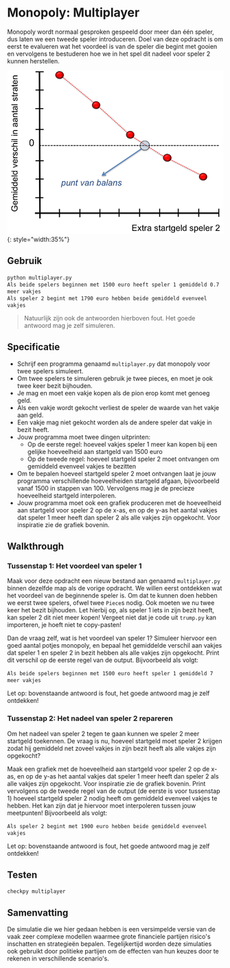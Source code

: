 # Monopoly: Multiplayer

Monopoly wordt normaal gesproken gespeeld door meer dan één speler, dus laten we een tweede speler introduceren.
Doel van deze opdracht is om eerst te evalueren wat het voordeel is van de speler die begint met gooien en vervolgens te bestuderen hoe
we in het spel dit nadeel voor speler 2 kunnen herstellen.
 
![](Balans.png){: style="width:35%"}

## Gebruik

	python multiplayer.py
	Als beide spelers beginnen met 1500 euro heeft speler 1 gemiddeld 0.7 meer vakjes
	Als speler 2 begint met 1790 euro hebben beide gemiddeld evenveel vakjes

> Natuurlijk zijn ook de antwoorden hierboven fout. Het goede antwoord mag je zelf simuleren.

## Specificatie

* Schrijf een programma genaamd `multiplayer.py` dat monopoly voor twee spelers simuleert.
* Om twee spelers te simuleren gebruik je twee pieces, en moet je ook twee keer bezit bijhouden.
* Je mag en moet een vakje kopen als de pion erop komt met genoeg geld.
* Als een vakje wordt gekocht verliest de speler de waarde van het vakje aan geld.
* Een vakje mag niet gekocht worden als de andere speler dat vakje in bezit heeft.
* Jouw programma moet twee dingen uitprinten:
	* Op de eerste regel: hoeveel vakjes speler 1 meer kan kopen bij een gelijke hoeveelheid aan startgeld van 1500 euro
	* Op de tweede regel: hoeveel startgeld speler 2 moet ontvangen om gemiddeld evenveel vakjes te bezitten
* Om te bepalen hoeveel startgeld speler 2 moet ontvangen laat je jouw programma verschillende hoeveelheiden startgeld afgaan, bijvoorbeeld vanaf 1500 in stappen van 100.
Vervolgens mag je de precieze hoeveelheid startgeld interpoleren.
* Jouw programma moet ook een grafiek produceren met de hoeveelheid aan startgeld voor speler 2 op de x-as, en op de y-as 
het aantal vakjes dat speler 1 meer heeft dan speler 2 als alle vakjes zijn opgekocht. Voor inspiratie
zie de grafiek bovenin.

## Walkthrough

### Tussenstap 1: Het voordeel van speler 1
Maak voor deze opdracht een nieuw bestand aan genaamd `multiplayer.py` binnen dezelfde map als de vorige opdracht.
We willen eerst ontdekken wat het voordeel van de beginnende speler is. Om dat te kunnen doen hebben we eerst twee spelers,
ofwel twee `Piece`s nodig. Ook moeten we nu twee keer het bezit bijhouden. Let hierbij op, als speler 1 iets in zijn
bezit heeft, kan speler 2 dit niet meer kopen! Vergeet niet dat je code uit `trump.py` kan importeren, je hoeft
niet te copy-pasten! 

Dan de vraag zelf, wat is het voordeel van speler 1? Simuleer hiervoor een goed aantal potjes monopoly, en bepaal
het gemiddelde verschil aan vakjes dat speler 1 en speler 2 in bezit hebben als alle vakjes zijn opgekocht.
Print dit verschil op de eerste regel van de output. Bijvoorbeeld als volgt:

	Als beide spelers beginnen met 1500 euro heeft speler 1 gemiddeld 7 meer vakjes

Let op: bovenstaande antwoord is fout, het goede antwoord mag je zelf ontdekken!


### Tussenstap 2: Het nadeel van speler 2 repareren
Om het nadeel van speler 2 tegen te gaan kunnen we speler 2 meer startgeld toekennen. De vraag is nu,
hoeveel startgeld moet speler 2 krijgen zodat hij gemiddeld net zoveel vakjes in zijn bezit heeft
als alle vakjes zijn opgekocht?

Maak een grafiek met de hoeveelheid aan startgeld voor speler 2 op de x-as, en op de y-as 
het aantal vakjes dat speler 1 meer heeft dan speler 2 als alle vakjes zijn opgekocht. Voor inspiratie
zie de grafiek bovenin. Print vervolgens op de tweede regel van de output (de eerste is voor tussenstap 1)
hoeveel startgeld speler 2 nodig heeft om gemiddeld evenveel vakjes te hebben. Het kan zijn dat je
hiervoor moet interpoleren tussen jouw meetpunten! Bijvoorbeeld als volgt:

	Als speler 2 begint met 1900 euro hebben beide gemiddeld evenveel vakjes

Let op: bovenstaande antwoord is fout, het goede antwoord mag je zelf ontdekken!


## Testen

	checkpy multiplayer

## Samenvatting

De simulatie die we hier gedaan hebben is een versimpelde versie van de vaak zeer complexe 
modellen waarmee grote financiele partijen risico's inschatten en strategieën bepalen. 
Tegelijkertijd worden deze simulaties ook gebruikt door politieke partijen om de effecten 
van hun keuzes door te rekenen in verschillende scenario's.




